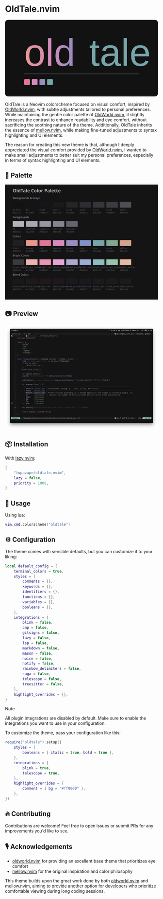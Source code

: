 # OldTale.nvim

<img src="./assets/logo.svg" alt="OldTale color palette">

OldTale is a Neovim colorscheme focused on visual comfort, inspired by [OldWorld.nvim](https://github.com/dgox16/oldworld.nvim), with subtle adjustments tailored to personal preferences. While maintaining the gentle color palette of [OldWorld.nvim](https://github.com/dgox16/oldworld.nvim), it slightly increases the contrast to enhance readability and eye comfort, without sacrificing the soothing nature of the theme. Additionally, OldTale inherits the essence of [mellow.nvim](https://github.com/mellow-theme/mellow.nvim), while making fine-tuned adjustments to syntax highlighting and UI elements.

The reason for creating this new theme is that, although I deeply appreciated the visual comfort provided by [OldWorld.nvim](https://github.com/dgox16/oldworld.nvim), I wanted to make small adjustments to better suit my personal preferences, especially in terms of syntax highlighting and UI elements.

## 🎨 Palette

<img src="./assets/palette.svg" alt="OldTale color palette">

## 📷 Preview

<img src="./assets/screenshot.png" alt="screenshot">

## 📦 Installation

With [lazy.nvim](https://github.com/folke/lazy.nvim):

```lua
{
    "topazape/oldtale.nvim",
    lazy = false,
    priority = 1000,
}
```

## 🚀 Usage

Using lua:

```lua
vim.cmd.colorscheme("oldtale")
```

## ⚙️ Configuration

The theme comes with sensible defaults, but you can customize it to your liking:

```lua
local default_config = {
	terminal_colors = true,
	styles = {
		comments = {},
		keywords = {},
		identifiers = {},
		functions = {},
		variables = {},
		booleans = {},
	},
	integrations = {
		blink = false,
		cmp = false,
		gitsigns = false,
		lazy = false,
		lsp = false,
		markdown = false,
		mason = false,
		noice = false,
		notify = false,
		rainbow_delimiters = false,
		saga = false,
		telescope = false,
		treesitter = false,
	},
	highlight_overrides = {},
}
```

> [!Note]
> All plugin integrations are disabled by default. Make sure to enable the integrations you want to use in your configuration.

To customize the theme, pass your configuration like this:

```lua
require("oldtale").setup({
	styles = {
		booleans = { italic = true, bold = true },
	},
	integrations = {
		blink = true,
		telescope = true,
	},
	highlight_overrides = {
		Comment = { bg = "#ff0000" },
	},
})
```

## 🔥 Contributing

Contributions are welcome! Feel free to open issues or submit PRs for any improvements you'd like to see.

## 🎙️ Acknowledgements

- [oldworld.nvim](https://github.com/dgox16/oldworld.nvim) for providing an excellent base theme that prioritizes eye comfort
- [mellow.nvim](https://github.com/mellow-theme/mellow.nvim) for the original inspiration and color philosophy

This theme builds upon the great work done by both [oldworld.nvim](https://github.com/dgox16/oldworld.nvim) and [mellow.nvim](https://github.com/mellow-theme/mellow.nvim), aiming to provide another option for developers who prioritize comfortable viewing during long coding sessions.
